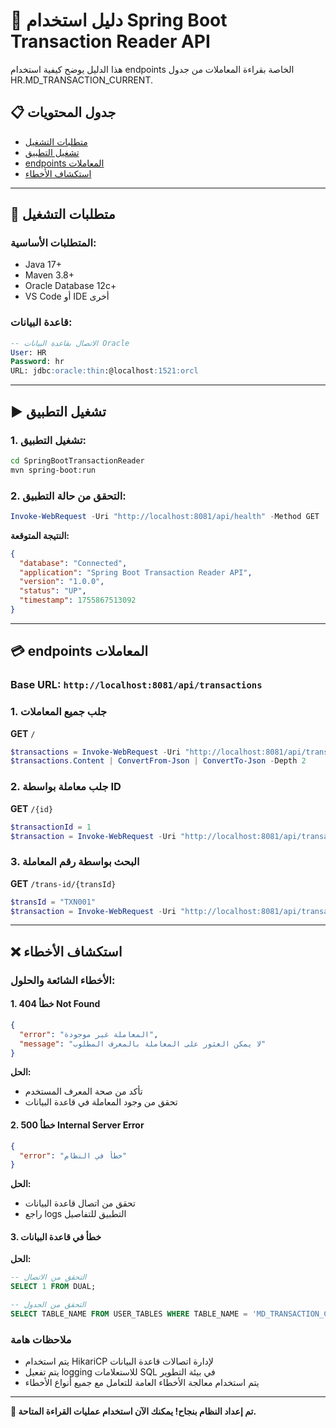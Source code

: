 # 🚀 دليل استخدام Spring Boot Transaction Reader API

هذا الدليل يوضح كيفية استخدام endpoints الخاصة بقراءة المعاملات من جدول HR.MD_TRANSACTION_CURRENT.

## 📋 **جدول المحتويات**

- [متطلبات التشغيل](#متطلبات-التشغيل)
- [تشغيل التطبيق](#تشغيل-التطبيق)
- [endpoints المعاملات](#endpoints-المعاملات)
- [استكشاف الأخطاء](#استكشاف-الأخطاء)

---

## 🔧 **متطلبات التشغيل**

### **المتطلبات الأساسية:**

- Java 17+
- Maven 3.8+
- Oracle Database 12c+
- VS Code أو IDE أخرى

### **قاعدة البيانات:**

```sql
-- الاتصال بقاعدة البيانات Oracle
User: HR
Password: hr
URL: jdbc:oracle:thin:@localhost:1521:orcl
```

---

## ▶️ **تشغيل التطبيق**

### **1. تشغيل التطبيق:**

```bash
cd SpringBootTransactionReader
mvn spring-boot:run
```

### **2. التحقق من حالة التطبيق:**

```powershell
Invoke-WebRequest -Uri "http://localhost:8081/api/health" -Method GET
```

**النتيجة المتوقعة:**

```json
{
  "database": "Connected",
  "application": "Spring Boot Transaction Reader API",
  "version": "1.0.0",
  "status": "UP",
  "timestamp": 1755867513092
}
```

---

## 💳 **endpoints المعاملات**

### **Base URL:** `http://localhost:8081/api/transactions`

### **1. جلب جميع المعاملات**

**GET** `/`

```powershell
$transactions = Invoke-WebRequest -Uri "http://localhost:8081/api/transactions" -Method GET
$transactions.Content | ConvertFrom-Json | ConvertTo-Json -Depth 2
```

### **2. جلب معاملة بواسطة ID**

**GET** `/{id}`

```powershell
$transactionId = 1
$transaction = Invoke-WebRequest -Uri "http://localhost:8081/api/transactions/$transactionId" -Method GET
```

### **3. البحث بواسطة رقم المعاملة**

**GET** `/trans-id/{transId}`

```powershell
$transId = "TXN001"
$transaction = Invoke-WebRequest -Uri "http://localhost:8081/api/transactions/trans-id/$transId" -Method GET
```

---

## ❌ **استكشاف الأخطاء**

### **الأخطاء الشائعة والحلول:**

#### **1. خطأ 404 Not Found**

```json
{
  "error": "المعاملة غير موجودة",
  "message": "لا يمكن العثور على المعاملة بالمعرف المطلوب"
}
```

**الحل:**
- تأكد من صحة المعرف المستخدم
- تحقق من وجود المعاملة في قاعدة البيانات

#### **2. خطأ 500 Internal Server Error**

```json
{
  "error": "خطأ في النظام"
}
```

**الحل:**
- تحقق من اتصال قاعدة البيانات
- راجع logs التطبيق للتفاصيل

#### **3. خطأ في قاعدة البيانات**

**الحل:**

```sql
-- التحقق من الاتصال
SELECT 1 FROM DUAL;

-- التحقق من الجدول
SELECT TABLE_NAME FROM USER_TABLES WHERE TABLE_NAME = 'MD_TRANSACTION_CURRENT';
```

### **ملاحظات هامة**

- يتم استخدام HikariCP لإدارة اتصالات قاعدة البيانات
- يتم تفعيل logging للاستعلامات SQL في بيئة التطوير
- يتم استخدام معالجة الأخطاء العامة للتعامل مع جميع أنواع الأخطاء

---

**🎉 تم إعداد النظام بنجاح! يمكنك الآن استخدام عمليات القراءة المتاحة.**
